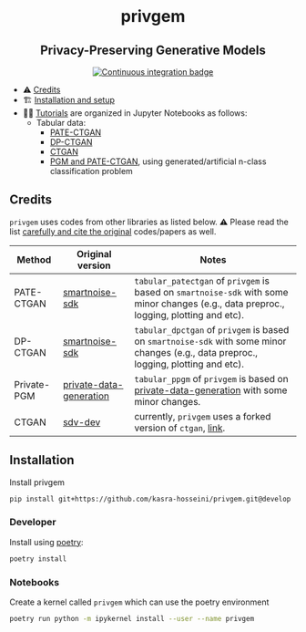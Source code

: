 <div align="center">
    <br>
    <p align="center">
    <h1>privgem</h1>
    </p>
    <h2>Privacy-Preserving Generative Models</h2>
</div>

<p align="center">
    <a href="https://github.com/kasra-hosseini/privgem/workflows/Continuous%20integration/badge.svg">
        <img alt="Continuous integration badge" src="https://github.com/kasra-hosseini/privgem/workflows/Continuous%20integration/badge.svg">
    </a>
    <br/>
</p>


- :warning: [Credits](#credits)
- :building_construction: [Installation and setup](#installation)
- :student: [Tutorials](./examples) are organized in Jupyter Notebooks as follows:
    - Tabular data:
        - [PATE-CTGAN](./examples/PATE-CTGAN_example_001.ipynb)
        - [DP-CTGAN](./examples/DP-CTGAN_example_001.ipynb)
        - [CTGAN](./examples/CTGAN_example_001.ipynb)
        - [PGM and PATE-CTGAN](./examples/artificial_and_synthetic_data.ipynb), using generated/artificial n-class classification problem

## Credits

`privgem` uses codes from other libraries as listed below.
⚠️ Please read the list <ins>carefully and cite the original</ins> codes/papers as well.

| Method      | Original version                                                      | Notes                                                                                                                                   |
|-------------|-----------------------------------------------------------------------|-----------------------------------------------------------------------------------------------------------------------------------------|
| PATE-CTGAN  | [smartnoise-sdk](https://github.com/opendp/smartnoise-sdk)            | `tabular_patectgan` of `privgem` is based on `smartnoise-sdk` with  some minor changes (e.g., data preproc., logging, plotting and etc). |
| DP-CTGAN    | [smartnoise-sdk](https://github.com/opendp/smartnoise-sdk)            | `tabular_dpctgan` of `privgem` is based on `smartnoise-sdk` with  some minor changes (e.g., data preproc., logging, plotting and etc).   |
| Private-PGM    | [private-data-generation](https://github.com/BorealisAI/private-data-generation)            | `tabular_ppgm` of `privgem` is based on [private-data-generation](https://github.com/BorealisAI/private-data-generation) with some minor changes.   |
| CTGAN       | [sdv-dev](https://github.com/sdv-dev/CTGAN)                           | currently, `privgem` uses a forked version of `ctgan`, [link](https://github.com/kasra-hosseini/CTGAN).                                  |


## Installation

Install privgem

```bash
pip install git+https://github.com/kasra-hosseini/privgem.git@develop
```

### Developer

Install using [poetry](https://python-poetry.org/):

```bash
poetry install
```


### Notebooks 
Create a kernel called `privgem` which can use the poetry environment

```bash
poetry run python -m ipykernel install --user --name privgem
```
